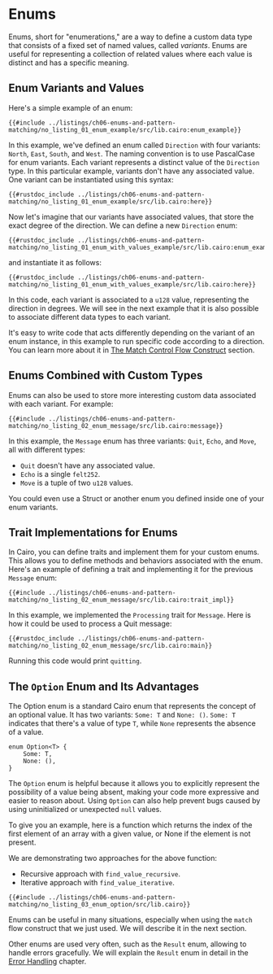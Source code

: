 # Enums

Enums, short for "enumerations," are a way to define a custom data type that consists of a fixed set of named values, called _variants_. Enums are useful for representing a collection of related values where each value is distinct and has a specific meaning.

## Enum Variants and Values

Here's a simple example of an enum:

```rust, noplayground
{{#include ../listings/ch06-enums-and-pattern-matching/no_listing_01_enum_example/src/lib.cairo:enum_example}}
```

In this example, we've defined an enum called `Direction` with four variants: `North`, `East`, `South`, and `West`. The naming convention is to use PascalCase for enum variants. Each variant represents a distinct value of the `Direction` type. In this particular example, variants don't have any associated value. One variant can be instantiated using this syntax:

```rust, noplayground
{{#rustdoc_include ../listings/ch06-enums-and-pattern-matching/no_listing_01_enum_example/src/lib.cairo:here}}
```

Now let's imagine that our variants have associated values, that store the exact degree of the direction. We can define a new `Direction` enum:

```rust, noplayground
{{#rustdoc_include ../listings/ch06-enums-and-pattern-matching/no_listing_01_enum_with_values_example/src/lib.cairo:enum_example}}
```

and instantiate it as follows:

```rust, noplayground
{{#rustdoc_include ../listings/ch06-enums-and-pattern-matching/no_listing_01_enum_with_values_example/src/lib.cairo:here}}
```

In this code, each variant is associated to a `u128` value, representing the direction in degrees. We will see in the next example that it is also possible to associate different data types to each variant.

It's easy to write code that acts differently depending on the variant of an enum instance, in this example to run specific code according to a direction. You can learn more about it in [The Match Control Flow Construct](ch06-02-the-match-control-flow-construct.md) section.

## Enums Combined with Custom Types

Enums can also be used to store more interesting custom data associated with each variant. For example:

```rust, noplayground
{{#include ../listings/ch06-enums-and-pattern-matching/no_listing_02_enum_message/src/lib.cairo:message}}
```

In this example, the `Message` enum has three variants: `Quit`, `Echo`, and `Move`, all with different types:

- `Quit` doesn't have any associated value.
- `Echo` is a single `felt252`.
- `Move` is a tuple of two `u128` values.

You could even use a Struct or another enum you defined inside one of your enum variants.

## Trait Implementations for Enums

In Cairo, you can define traits and implement them for your custom enums. This allows you to define methods and behaviors associated with the enum. Here's an example of defining a trait and implementing it for the previous `Message` enum:

```rust, noplayground
{{#include ../listings/ch06-enums-and-pattern-matching/no_listing_02_enum_message/src/lib.cairo:trait_impl}}
```

In this example, we implemented the `Processing` trait for `Message`. Here is how it could be used to process a Quit message:

```rust, noplayground
{{#rustdoc_include ../listings/ch06-enums-and-pattern-matching/no_listing_02_enum_message/src/lib.cairo:main}}
```

Running this code would print `quitting`.

## The `Option` Enum and Its Advantages

The Option enum is a standard Cairo enum that represents the concept of an optional value. It has two variants: `Some: T` and `None: ()`. `Some: T ` indicates that there's a value of type `T`, while `None` represents the absence of a value.

```rust,noplayground
enum Option<T> {
    Some: T,
    None: (),
}
```

The `Option` enum is helpful because it allows you to explicitly represent the possibility of a value being absent, making your code more expressive and easier to reason about. Using `Option` can also help prevent bugs caused by using uninitialized or unexpected `null` values.

To give you an example, here is a function which returns the index of the first element of an array with a given value, or None if the element is not present.

We are demonstrating two approaches for the above function:

- Recursive approach with `find_value_recursive`.
- Iterative approach with `find_value_iterative`.

```rust,noplayground
{{#include ../listings/ch06-enums-and-pattern-matching/no_listing_03_enum_option/src/lib.cairo}}
```

<!-- TODO: use `while let Some(a) = arr.pop_front() {` syntax when it is made available -->

Enums can be useful in many situations, especially when using the `match` flow construct that we just used. We will describe it in the next section.

Other enums are used very often, such as the `Result` enum, allowing to handle errors gracefully. We will explain the `Result` enum in detail in the [Error Handling](ch09-02-recoverable-errors.md) chapter.

